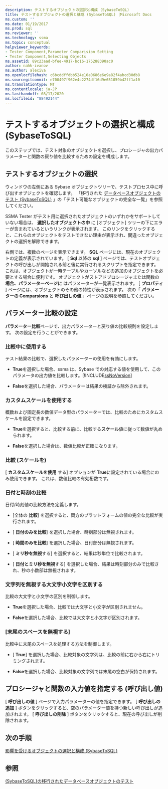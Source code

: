 ```yaml
---
description: テストするオブジェクトの選択と構成 (SybaseToSQL)
title: テストするオブジェクトの選択と構成 (SybaseToSQL) |Microsoft Docs
ms.custom: ''
ms.date: 01/19/2017
ms.prod: sql
ms.reviewer: ''
ms.technology: ssma
ms.topic: conceptual
helpviewer_keywords:
- Tester Component,Parameter Comparision Setting
- Tester Component,Selecting Objects
ms.assetid: 89c23aad-bfee-4917-bc16-175288390ac0
author: nahk-ivanov
ms.author: alexiva
ms.openlocfilehash: c6bcddffdbb524e10a0686e6e9a82f4abcd30db8
ms.sourcegitcommit: e700497f962e4c2274df16d9e651059b42ff1a10
ms.translationtype: MT
ms.contentlocale: ja-JP
ms.lasthandoff: 08/17/2020
ms.locfileid: "88492144"
---
```

# <a name="selecting-and-configuring-objects-to-test-sybasetosql"></a>テストするオブジェクトの選択と構成 (SybaseToSQL)
このステップでは、テスト対象のオブジェクトを選択し、プロシージャの出力パラメーターと関数の戻り値を比較するための設定を構成します。  
  
## <a name="selection-of-objects-to-test"></a>テストするオブジェクトの選択  
ウィンドウの左側にある Sybase オブジェクトツリーで、テストプロセス中に呼び出すオブジェクトを確認します。 「移行された [データベースオブジェクトのテスト &#40;SybaseToSQL&#41;](../../ssma/sybase/testing-migrated-database-objects-sybasetosql.md) 」の「テスト可能なオブジェクトの完全な一覧」を参照してください。  
  
SSMA Tester がテスト用に選択されたオブジェクトのいずれかをサポートしていない場合は、 **選択したオブジェクトの中** に [オブジェクト] ツリーの下にエラーが含まれているというリンクが表示されます。 このリンクをクリックすると、これらのオブジェクトをテストできない理由が表示され、間違ったオブジェクトの選択を解除できます。  
  
右側では、複数のページを表示できます。 **SQL** ページには、現在のオブジェクトの定義が表示されています。 [ **Sql** 以降の **sql** ] ページでは、テストオブジェクトの呼び出しが開始される前と後に実行されるスクリプトを指定できます。 これは、オブジェクトが一時テーブルやカーソルなどの追加のオブジェクトを必要とする場合に便利です。 オブジェクトがストアドプロシージャまたは関数の **場合、パラメーターページに** はパラメーターが一覧表示されます。 [ **プロパティ** ] ページには、オブジェクトのその他の特性が表示されます。 次の「 **パラメーターの Comparsions** と **呼び出しの値** 」ページの説明を参照してください。  
  
## <a name="parameter-comparison-settings"></a>パラメーター比較の設定  
**パラメーター比較**ページで、出力パラメーターと戻り値の比較規則を設定します。 次の設定を行うことができます。  
  
### <a name="use-during-comparisons"></a>比較中に使用する  
テスト結果の比較で、選択したパラメーターの使用を有効にします。  
  
-   **True**を選択した場合、ssma は、Sybase での対応する値を使用して、このパラメータの出力値を比較します。[!INCLUDE[ssNoVersion](../../includes/ssnoversion-md.md)]  
  
-   **False**を選択した場合、パラメーターは結果の検証から除外されます。  
  
### <a name="use-custom-scale"></a>カスタムスケールを使用する  
概数および固定長の数値データ型のパラメーターでは、比較のためにカスタムスケールを設定できます。  
  
-   **True**を選択すると、比較する前に、比較する**スケール**値に従って数値が丸められます。  
  
-   **False**を選択した場合は、数値比較が正確になります。  
  
### <a name="comparing-scale"></a>比較 (スケールを)  
[ **カスタムスケールを使用** する] オプションが **True**に設定されている場合にのみ使用できます。 これは、数値比較の有効桁数です。  
  
### <a name="date-time-comparing"></a>日付と時刻の比較  
日付/時刻値の比較方法を定義します。  
  
-   [全体の **比較**] を選択すると、両方のプラットフォームの値の完全な比較が実行されます。  
  
-   [ **日付のみを比較**] を選択した場合、時刻部分は無視されます。  
  
-   [ **時間のみを比較**] を選択した場合、日付部分は無視されます。  
  
-   [ **ミリ秒を無視**する] を選択すると、結果は秒単位で比較されます。  
  
-   [ **日付とミリ秒を無視**する] を選択した場合、結果は時刻部分のみで比較され、秒の小数部は無視されます。  
  
### <a name="ignore-strings-case"></a>文字列を無視する大文字小文字を区別する  
比較の大文字と小文字の区別を制御します。  
  
-   **True**を選択した場合、比較では大文字と小文字が区別されません。  
  
-   **False**を選択した場合、比較では大文字と小文字が区別されます。  
  
### <a name="ignore-trailing-spaces"></a>[末尾のスペースを無視する]  
比較中に末尾のスペースを処理する方法を制御します。  
  
-   [ **True**] を選択した場合、比較対象の文字列は、比較の前に右から右にトリミングされます。  
  
-   **False**を選択した場合、比較対象の文字列では末尾の空白が保持されます。  
  
## <a name="specify-input-values-for-procedures-and-functions-call-values"></a>プロシージャと関数の入力値を指定する (呼び出し値)  
[ **呼び出しの値** ] ページで入力パラメーターの値を指定できます。 [ **呼び出しの追加** ] ボタンをクリックすると、空のパラメーター値を持つ新しい呼び出しが追加されます。 [ **呼び出しの削除** ] ボタンをクリックすると、現在の呼び出しが削除されます。  
  
## <a name="next-step"></a>次の手順  
[影響を受けるオブジェクトの選択と構成 &#40;SybaseToSQL&#41;](../../ssma/sybase/selecting-and-configuring-affected-objects-sybasetosql.md)  
  
## <a name="see-also"></a>参照  
[&#40;SybaseToSQL&#41;の移行されたデータベースオブジェクトのテスト ](../../ssma/sybase/testing-migrated-database-objects-sybasetosql.md)  
  
